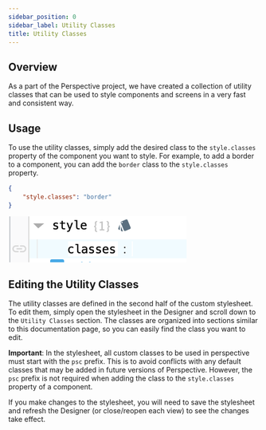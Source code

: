 ```yaml
---
sidebar_position: 0
sidebar_label: Utility Classes
title: Utility Classes
---
```


## Overview

As a part of the Perspective project, we have created a collection of utility classes that can be used to style components and screens in a very fast and consistent way.

## Usage

To use the utility classes, simply add the desired class to the `style.classes` property of the component you want to style. For example, to add a border to a component, you can add the `border` class to the `style.classes` property.

```json
{
	"style.classes": "border"
}
```

![style classes](style-classes.png)

## Editing the Utility Classes

The utility classes are defined in the second half of the custom stylesheet. To edit them, simply open the stylesheet in the Designer and scroll down to the `Utility Classes` section. The classes are organized into sections similar to this documentation page, so you can easily find the class you want to edit.

**Important**: In the stylesheet, all custom classes to be used in perspective must start with the `psc` prefix. This is to avoid conflicts with any default classes that may be added in future versions of Perspective. However, the `psc` prefix is not required when adding the class to the `style.classes` property of a component.

If you make changes to the stylesheet, you will need to save the stylesheet and refresh the Designer (or close/reopen each view) to see the changes take effect.
